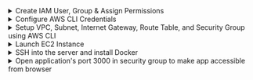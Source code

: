 <details>
<summary>Create IAM User, Group & Assign Permissions</summary>
<br />

**Objective:**
Set up a new IAM user with CLI and console access, assign group-based permissions for EC2 operations, and optionally manage policies directly for the user.

---

### Step 1: Identity Check – "Who am I?"

```sh
# Check AWS CLI config
aws configure list

# Confirm current identity
aws sts get-caller-identity
```

---

### Step 2: Create User & Group

```sh
# Create IAM user
aws iam create-user --user-name ayesha

# Create group "devops"
aws iam create-group --group-name devops

# Add user to the group
aws iam add-user-to-group --user-name ayesha --group-name devops

# Verify group membership
aws iam get-group --group-name devops
```

---

### Step 3: Attach EC2 Permissions to Group

```sh
# Find EC2 Full Access policy ARN
aws iam list-policies --query "Policies[?PolicyName=='AmazonEC2FullAccess'].Arn" --output text

# Attach policy to group
aws iam attach-group-policy \
  --group-name devops \
  --policy-arn arn:aws:iam::aws:policy/AmazonEC2FullAccess

# Confirm attached policies
aws iam list-attached-group-policies --group-name devops
```

---

### Step 4: Enable Console Login

```sh
# Create console login for user
aws iam create-login-profile \
  --user-name ayesha \
  --password 'xxxxxx!' \
  --password-reset-required

# Find policy ARN for "IAMUserChangePassword"
aws iam list-policies --query "Policies[?PolicyName=='IAMUserChangePassword'].Arn" --output text

# Attach policy to group (or user if needed)
aws iam attach-group-policy \
  --group-name devops \
  --policy-arn arn:aws:iam::aws:policy/IAMUserChangePassword

# Confirm attached policies
aws iam list-attached-group-policies --group-name devops
```

---

### Step 5: Enable CLI Access (Access Keys)

```sh
# Generate access key and save securely
aws iam create-access-key --user-name ayesha > key.txt
```

---

### Step 6: Switch to This User Temporarily

```sh
# Temporarily export user credentials
export AWS_ACCESS_KEY_ID=xxxxxxxxxx
export AWS_SECRET_ACCESS_KEY=xxxxxxxxxxx

# Confirm identity switch
aws sts get-caller-identity
```

---

### Step 7: Move Password Change Policy from Group to User

```sh
# Detach from group
aws iam detach-group-policy \
  --group-name devops \
  --policy-arn arn:aws:iam::aws:policy/IAMUserChangePassword

# Attach directly to user
aws iam attach-user-policy \
  --user-name ayesha \
  --policy-arn arn:aws:iam::aws:policy/IAMUserChangePassword

# Confirm user policy attachment
aws iam list-attached-user-policies --user-name ayesha
```

---

</details>

<details>
<summary>Configure AWS CLI Credentials</summary>
<br />

**Objective:**
Set up your AWS CLI with Access Key, Secret Key, default region, and output format.

```sh
# Run AWS CLI configuration wizard
aws configure

# Example input prompts:
# AWS Access Key ID [****************]: new-access-key-id
# AWS Secret Access Key [****************]: new-secret-access-key
# Default region name [*******]: new-region
# Default output format [json]: json
```

**Notes:**

* Keep your Access Key and Secret Access Key confidential.
* Choose the AWS region closest to your deployment.
* `json` is the recommended default output format for easier parsing and automation.

</details>

<details>
<summary>Setup VPC, Subnet, Internet Gateway, Route Table, and Security Group using AWS CLI</summary>
<br />

Why use `10.0.0.0/24` for your VPC?

* CIDR block defines the IP address range for your VPC (Virtual Private Cloud).
* `10.0.0.0/24` means the network includes IPs from 10.0.0.0 to 10.0.0.255 (256 addresses).
* The /24 is the subnet mask, specifying how many IPs you get (here, 256).
* This range is part of the private IP address space (RFC 1918), so it’s not routable on the public internet — ideal for internal networking in AWS.
* Choosing 10.0.0.0/24 gives you a small private network to launch EC2 instances and other resources without conflicting with public IPs.

To list your VPCs with their CIDR blocks:
```sh
aws ec2 describe-vpcs --query "Vpcs[].{VpcId:VpcId, CIDR:CidrBlock}" --output table
```

### Step 1: Create a VPC

Create a new VPC with the CIDR block `10.0.0.0/24` and get the VPC ID.

```sh
aws ec2 create-vpc \
  --cidr-block 10.0.0.0/24 \
  --query Vpc.VpcId \
  --output text
```

### Step 2: List all VPCs

Check existing VPCs to verify your new VPC.

```sh
aws ec2 describe-vpcs
```

### Step 3: Create a Subnet

Create a subnet in your VPC in the availability zone `ap-northeast-1a`.

```sh
aws ec2 create-subnet \
  --vpc-id <your-vpc-id> \
  --cidr-block 10.0.0.0/24 \
  --availability-zone ap-northeast-1a \
  --query Subnet.SubnetId \
  --output text
```

### Step 4: List Subnets in your VPC

Verify the subnet created under your VPC.

```sh
aws ec2 describe-subnets --filters "Name=vpc-id,Values=<your-vpc-id>"
```

### Step 5: Create an Internet Gateway

Create an internet gateway and get its ID.

```sh
aws ec2 create-internet-gateway \
  --query InternetGateway.InternetGatewayId \
  --output text
```

### Step 6: Attach Internet Gateway to VPC

```sh
aws ec2 attach-internet-gateway \
  --vpc-id <your-vpc-id> \
  --internet-gateway-id <your-internet-gateway-id>
```

### Step 7: Create a Route Table

Create a route table for your VPC.

```sh
aws ec2 create-route-table \
  --vpc-id <your-vpc-id> \
  --query RouteTable.RouteTableId \
  --output text
```

### Step 8: Create a Route to the Internet Gateway

Add a default route for all traffic to the internet gateway.

```sh
aws ec2 create-route \
  --route-table-id <your-route-table-id> \
  --destination-cidr-block 0.0.0.0/0 \
  --gateway-id <your-internet-gateway-id>
```

### Step 9: Associate Route Table with Subnet

Associate the route table with your subnet.

```sh
aws ec2 associate-route-table \
  --route-table-id <your-route-table-id> \
  --subnet-id <your-subnet-id>
```

### Step 10: Create a Security Group

Create a security group within your VPC.

```sh
aws ec2 create-security-group \
  --group-name nodejs-app-sg \
  --description "Nodejs App Security group" \
  --vpc-id <your-vpc-id>
```

### Step 11: Authorize SSH Access

Allow inbound SSH (TCP port 22) only from your IP address.

```sh
aws ec2 authorize-security-group-ingress \
  --group-id <your-security-group-id> \
  --protocol tcp \
  --port 22 \
  --cidr 139.135.33.37/32
```
---

**Notes:**

* Replace placeholders like `<your-vpc-id>` with actual IDs from previous command outputs.
* Use your real IP address in the `authorize-security-group-ingress` command.
* Keep your AWS CLI configured with `aws configure` before running these commands.

---

### Check Available Availability Zones

List availability zones for your region.

```sh
aws ec2 describe-availability-zones \
  --region ap-northeast-1 \
  --query "AvailabilityZones[].ZoneName" \
  --output text
```

</details>

<details>
<summary>Launch EC2 Instance</summary>
<br />

**Objective:**  
Create a key pair, launch an EC2 instance with public IP, and check instance status.

```sh
# 1. Create a key pair and save it to a PEM file
aws ec2 create-key-pair \
  --key-name NodeJsAppKey \
  --query 'KeyMaterial' \
  --output text > NodeJsAppKey.pem

# 2. Set correct permissions on the PEM file
chmod 400 NodeJsAppKey.pem

# 3. Run EC2 instance with public IP
aws ec2 run-instances \
  --image-id ami-0c1638aa3xxxxxx \
  --count 1 \
  --instance-type t2.micro \
  --subnet-id subnet-001fc0b77xxxxxx \
  --key-name NodeJsAppKey \
  --security-group-ids sg-083bcd7axxxxxx \
  --associate-public-ip-address

# 4. Check instance state and public IP
aws ec2 describe-instances \
  --instance-id i-0a78744f9xxxxxxx \
  --query "Reservations[*].Instances[*].{State:State.Name,Address:PublicIpAddress}"
````

**Notes:**

* Ensure `DNS hostnames` are enabled in your VPC to get a public DNS.
* Replace the `instance-id` with the correct ID after instance launch.

</details>

<details>
  <summary>SSH into the server and install Docker</summary>

```bash
# Get the public IP address of your EC2 instance
aws ec2 describe-instances --query "Reservations[].Instances[].PublicIpAddress" --output text

# Connect to your EC2 instance
ssh -i ~/.ssh/NodeJsAppKey.pem ec2-user@54.168.49.98

# Update packages
sudo yum update -y

# Install Docker
sudo yum install docker -y

# Start Docker daemon
sudo systemctl start docker

# Switch to root user
sudo -i

# Add ec2-user to docker group to run docker without sudo
usermod -aG docker ec2-user
````

</details>

</details>

<details>
  <summary>Open application's port 3000 in security group to make app accessible from browser</summary>

```bash
# Use the describe-security-groups command to get your Security Group ID.
aws ec2 describe-security-groups --filters 'Name=group-name,Values=nodejs-app-sg' --query "SecurityGroups[].GroupId" --output text

# Open application's port 3000
aws ec2 authorize-security-group-ingress \
  --group-id <your-sg-id> \
  --protocol tcp \
  --port 3000 \
  --cidr 0.0.0.0/0
````

</details>



